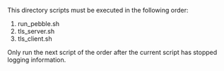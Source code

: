 This directory scripts must be executed in the following order:
1. run_pebble.sh
2. tls_server.sh
3. tls_client.sh

Only run the next script of the order after the current script has stopped logging information.